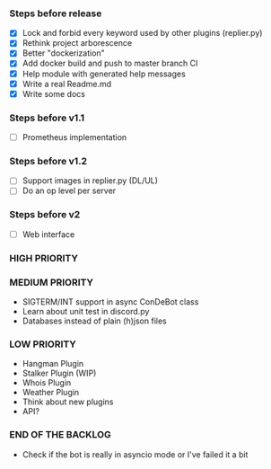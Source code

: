 ### Steps before release
- [x] Lock and forbid every keyword used by other plugins (replier.py)
- [x] Rethink project arborescence
- [x] Better "dockerization"
- [x] Add docker build and push to master branch CI
- [x] Help module with generated help messages
- [x] Write a real Readme.md
- [x] Write some docs

### Steps before v1.1
- [ ] Prometheus implementation

### Steps before v1.2
- [ ] Support images in replier.py (DL/UL)
- [ ] Do an op level per server

### Steps before v2
- [ ] Web interface



### HIGH PRIORITY

### MEDIUM PRIORITY
* SIGTERM/INT support in async ConDeBot class
* Learn about unit test in discord.py
* Databases instead of plain (h)json files

### LOW PRIORITY
* Hangman Plugin
* Stalker Plugin (WIP)
* Whois Plugin
* Weather Plugin
* Think about new plugins
* API? 

### END OF THE BACKLOG
* Check if the bot is really in asyncio mode or I've failed it a bit
